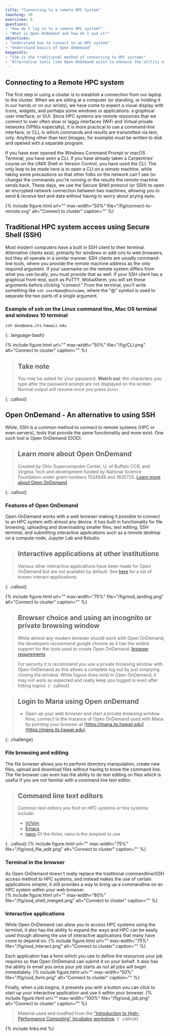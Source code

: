 ```yaml
---
title: "Connecting to a remote HPC System"
teaching: 20
exercises: 0
questions:
- "How do I log in to a remote HPC system?"
- "What is Open OnDemand and how do I use it?"
objectives:
- "Understand how to connect to an HPC system"
- "Understand basics of Open OnDemand"
keypoints:
- "SSH is the traditional method of connecting to HPC systems"
- "Alternative tools like Open OnDemand exist to enhance the utility of and simplify the access to an HPC system"
---
```


## Connecting to a Remote HPC system
The first step in using a cluster is to establish a connection from our laptop
to the cluster. When we are sitting at a computer (or standing, or holding it
in our hands or on our wrists), we have come to expect a visual display with
icons, widgets, and perhaps some windows or applications: a graphical user
interface, or GUI. Since HPC systems are remote resources that we connect
to over often slow or laggy interfaces (WiFi and Virtual private networks (VPN)s especially), it is more
practical to use a command-line interface, or CLI, in which commands and
results are transmitted via text, only. Anything other than text (images, for
example) must be written to disk and opened with a separate program.

If you have ever opened the Windows Command Prompt or macOS Terminal, you have
seen a CLI. If you have already taken a Carpentries' course on the UNIX
Shell or Version Control, you have used the CLI. 
The only leap to be made here is to open a CLI on a *remote*
machine, while taking some precautions so that other folks on the network can't
see (or change) the commands you're running or the results the remote machine
sends back. These days, we use the Secure SHell protocol (or SSH) to open an encrypted
network connection between two machines, allowing you to send & receive text
and data without having to worry about prying eyes.

{% include figure.html url="" max-width="50%"
   file="/fig/connect-to-remote.svg"
   alt="Connect to cluster" caption="" %}


## Traditional HPC system access using Secure Shell (SSH)

Most modern computers have a built in SSH client to their terminal.
Alternative clients exist, primarily for windows or add-ons to web browsers, 
but they all operate in a similar manner. SSH clients are usually command-line tools, where you 
provide the remote machine address as the only required argument. 
If your username on the remote system differs from what
you use locally, you must provide that as well. If your SSH client has a
graphical front-end, such as PuTTY, MobaXterm, you will set these arguments
before clicking "connect." From the terminal, you'll write something like `ssh
userName@hostname`, where the "@" symbol is used to separate the two parts of a
single argument.

### Example of ssh on the Linux command line, Mac OS terminal and windows 10 terminal 
```
ssh dav@mana.its.hawaii.edu
```
{: .language-bash}

{% include figure.html url="" max-width="50%"
   file="/fig/CLI.png"
   alt="Connect to cluster" caption="" %}

> ## Take note
>
> You may be asked for your password. **Watch out**: the
> characters you type after the password prompt are not displayed on the screen.
> Normal output will resume once you press `Enter`.
> 
{: .callout}

## Open OnDemand - An alternative to using SSH

While, SSH is a common method to connect to remote systems (HPC or even servers), tools that provide
the same functionality and more exist.  One such tool is Open OnDemand (OOD).

> ## Learn more about Open OnDemand
>
> Created by Ohio Supercomputer Center, U. of Buffalo CCR, and Virginia Tech
> and development funded by National Science Foundation under 
> grant numbers 1534949 and 1835725. [Learn more about Open OnDemand](http://openondemand.org/)
>
{: .callout}

### Features of Open OnDemand

Open OnDemand works with a web browser making it possible to connect to an HPC system 
with almost any device.  It has built in functionality for file browsing, uploading and downloading 
smaller files, text editing, SSH terminal, and submitting interactive applications such as a remote desktop 
on a compute node, Jupyter Lab and Rstudio.

> ## Interactive applications at other institutions
>
> Various other interactive applications have been made for Open OnDemand but are not available by default.
> See [here](https://osc.github.io/ood-documentation/master/install-ihpc-apps.html#) for a list of known interact appilications. 
>
{: .callout}

{% include figure.html url="" max-width="75%"
   file="/fig/ood_landing.png"
   alt="Connect to cluster" caption="" %}


> ## Browser choice and using an incognito or private browsing window
> 
> While almost any modern browser should work with Open OnDemand, the developers recommend google chrome as it has the widest support
> for the tools used to create Open OnDemand. [browser requirements](https://osc.github.io/ood-documentation/latest/requirements.html#browser-requirements)
>
> For security it is recommend you use a private browsing window with Open OnDemand as this allows a complete
> log out by just simplying closing the window.  While logout does exist in Open OnDemand, it may not work as
> expected and really keep you logged in even after hitting logout.
{: .callout}

> ## Login to Mana using Open onDemand
> 
> * Open up your web browser and start a private browsing window.  Now, connect to the instance of Open OnDemand used with Mana by
> pointing your browser at [https://mana.its.hawaii.edu](https://mana.its.hawaii.edu). 
>
{: .challenge}

### File browsing and editing
The file browser allows you to perform directory manipulation, create new files, upload and download files without having to know the command line.
The file browser can even has the ability to do text editing on files 
which is useful if you are not familiar with a command line text editor.
> ## Command line text editors
>
> Common text editors you find on HPC systems or linx systems include:
> * [Vi/Vim](https://www.vim.org/)
> * [Emacs](https://www.gnu.org/software/emacs/)
> * [nano](https://www.nano-editor.org/)
> Of the three, nano is the simplest to use
>
{: .callout}
{% include figure.html url="" max-width="75%"
   file="/fig/ood_file_edit.png"
   alt="Connect to cluster" caption="" %}

 
### Terminal in the browser
As Open OnDemand doesn't really replace the traditional commandline/SSH access method to HPC systems,
and instead makes the use of certain applications simpler, it still provides a way to bring up a commandline
on an HPC system within your web browser.  
  {% include figure.html url="" max-width="80%"
   file="/fig/ood_shell_merged.png"
   alt="Connect to cluster" caption="" %}



### Interactive applications
 While Open OnDemand can allow you to access HPC systems using the terminal, it also has the ability to expand the ways
 and HPC can be easily used though allowing the use of interactive applications that many have come to depend on.
  {% include figure.html url="" max-width="75%"
   file="/fig/ood_interact.png"
   alt="Connect to cluster" caption="" %}

Each application has a form which you use to define the resources your job requires so that Open OnDemand can submit it on your behalf.
It also has the ability to email you once your job starts as not all jobs will begin immediately.
  {% include figure.html url="" max-width="50%"
   file="/fig/ood_form.png"
   alt="Connect to cluster" caption="" %}

Finally, when a job begins, it presents you with a button you can click to start up your interactive application and use it within your 
browser.
  {% include figure.html url="" max-width="100%"
   file="/fig/ood_job.png"
   alt="Connect to cluster" caption="" %}

> Material used and modfied from the 
> ["Introduction to High-Performance Computing" Incubator workshop](https://carpentries-incubator.github.io/hpc-intro/).
{: .callout}

{% include links.md %}
